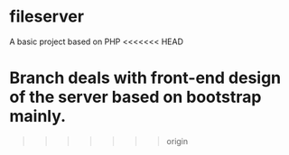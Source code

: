 # fileserver
A basic project based on PHP
<<<<<<< HEAD

Branch deals with front-end design of the server based on bootstrap mainly.
=======
>>>>>>> origin

